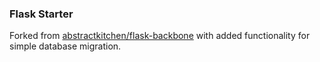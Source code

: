 ### Flask Starter
Forked from [abstractkitchen/flask-backbone](https://github.com/abstractkitchen/flask-backbone "abstractkitchen/flask-backbone") with added functionality for simple database migration.
